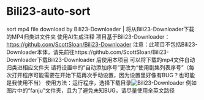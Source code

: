 # Bili23-auto-sort
sort mp4 file download by Bili23-Downloader | 将从Bili23-Downloader下载的MP4归类进文件夹
使用AI生成注释
项目基于Bili23-Downloader：https://github.com/ScottSloan/Bili23-Downloader
注意：此项目不包括Bili23-Downloader本体，请先前往https://github.com/ScottSloan/Bili23-Downloader下载Bili23-Downloader
后使用本项目
可以将下载的mp4文件自动归类进相应文件夹
请将设置中的“自动添加序号”更改为“使用剧集列表序号”（每次打开程序可能需要在开始下载再次手动设置，因为设置里好像有BUG？也可能是我使用不当）
使用方法：运行程序，选择下载目录![Bili23-Downloader](https://github.com/user-attachments/assets/a706687a-2014-45b3-96f1-36cdaf136658)
例如图片中的“fanju”文件夹，且为了避免未知BUG，请尽量使用全英文路径
